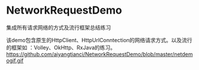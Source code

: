 # NetworkRequestDemo
集成所有请求网络的方式及流行框架总结练习

该demo包含原生的HttpClient、HttpUrlConntection的网络请求方式。以及流行的框架如 ：Volley、OkHttp、RxJava的练习。
https://github.com/aiyangtianci/NetworkRequestDemo/blob/master/netdemogif.gif
